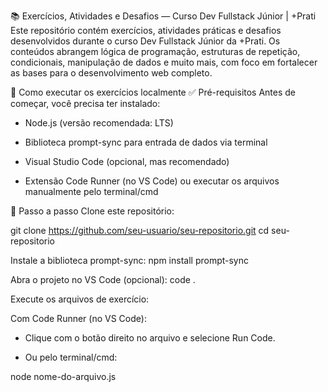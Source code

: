 📚 Exercícios, Atividades e Desafios — Curso Dev Fullstack Júnior | +Prati
Este repositório contém exercícios, atividades práticas e desafios desenvolvidos durante o curso Dev Fullstack Júnior da +Prati. Os conteúdos abrangem lógica de programação, estruturas de repetição, condicionais, manipulação de dados e muito mais, com foco em fortalecer as bases para o desenvolvimento web completo.

🚀 Como executar os exercícios localmente
✅ Pré-requisitos
Antes de começar, você precisa ter instalado:

- Node.js (versão recomendada: LTS)

- Biblioteca prompt-sync para entrada de dados via terminal

- Visual Studio Code (opcional, mas recomendado)

- Extensão Code Runner (no VS Code) ou executar os arquivos manualmente pelo terminal/cmd

🔧 Passo a passo
Clone este repositório:

git clone https://github.com/seu-usuario/seu-repositorio.git
cd seu-repositorio

Instale a biblioteca prompt-sync:
npm install prompt-sync


Abra o projeto no VS Code (opcional):
code .

Execute os arquivos de exercício:

Com Code Runner (no VS Code):

- Clique com o botão direito no arquivo e selecione Run Code.

- Ou pelo terminal/cmd:

node nome-do-arquivo.js